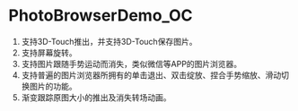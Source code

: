 # PhotoBrowserDemo_OC


1. 支持3D-Touch推出，并支持3D-Touch保存图片。
2. 支持屏幕旋转。
3. 支持图片跟随手势运动而消失，类似微信等APP的图片浏览器。
4. 支持普遍的图片浏览器所拥有的单击退出、双击绽放、捏合手势缩放、滑动切换图片的功能。
5. 渐变跟踪原图大小的推出及消失转场动画。

